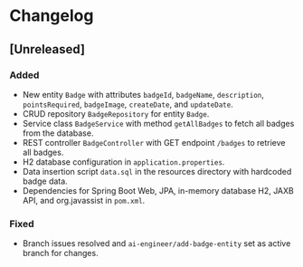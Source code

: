 # Changelog

## [Unreleased]

### Added
- New entity `Badge` with attributes `badgeId`, `badgeName`, `description`, `pointsRequired`, `badgeImage`, `createDate`, and `updateDate`.
- CRUD repository `BadgeRepository` for entity `Badge`.
- Service class `BadgeService` with method `getAllBadges` to fetch all badges from the database.
- REST controller `BadgeController` with GET endpoint `/badges` to retrieve all badges.
- H2 database configuration in `application.properties`.
- Data insertion script `data.sql` in the resources directory with hardcoded badge data.
- Dependencies for Spring Boot Web, JPA, in-memory database H2, JAXB API, and org.javassist in `pom.xml`.

### Fixed
- Branch issues resolved and `ai-engineer/add-badge-entity` set as active branch for changes.
